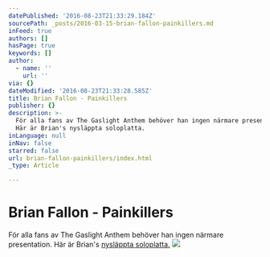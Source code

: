 ```yaml
---
datePublished: '2016-08-23T21:33:29.184Z'
sourcePath: _posts/2016-03-15-brian-fallon-painkillers.md
inFeed: true
authors: []
hasPage: true
keywords: []
author:
  - name: ''
    url: ''
via: {}
dateModified: '2016-08-23T21:33:28.585Z'
title: Brian Fallon - Painkillers
publisher: {}
description: >-
  För alla fans av The Gaslight Anthem behöver han ingen närmare presentation.
  Här är Brian's nysläppta soloplatta.
inLanguage: null
inNav: false
starred: false
url: brian-fallon-painkillers/index.html
_type: Article

---
```

# Brian Fallon - Painkillers

För alla fans av The Gaslight Anthem behöver han ingen närmare presentation. Här är Brian's [nysläppta soloplatta.][0]
![](https://s3-us-west-2.amazonaws.com/the-grid-img/p/ee49f38eaa590418c4727832d49e98fc41d93a7c.jpg)

[0]: https://open.spotify.com/album/1t3i8T3vbF9edttYKiEwmB